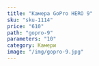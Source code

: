 ```yaml
---
title: "Камера GoPro HERO 9"
sku: "sku-1114"
price: "610"
path: "gopro-9"
parameters: "10"
category: Камери
image: "/img/gopro-9.jpg"
---
```

